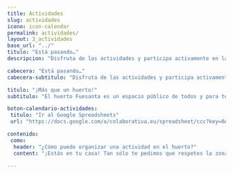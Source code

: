 ```yaml
---
title: Actividades
slug: actividades
icono: icon-calendar
permalink: actividades/
layout: 3_actividades
base_url: "../"
titulo: "Está pasando…"
descripcion: "Disfruta de las actividades y participa activamente en la programación del huerto Fuensanta"

cabecera: "Está pasando…"
cabecera-subtitulo: "Disfruta de las actividades y participa activamente en la programación del huerto Fuensanta"

titulo: "¡Más que un huerto!"
subtitulo: "El huerto Fuesanta es un espacio público de todos y para todos. Hemos preparado una zona al aire libre para que se puedan realizar todo tipo de actividades abiertas y gratuitas: cultura, arte, naturaleza, deporte, salud… ¡Todas las actividades y temáticas son bienvenidas!"

boton-calendario-actividades:
 titulo: "Ir al Google Spreadsheets"
 url: "https://docs.google.com/a/colaborativa.eu/spreadsheet/ccc?key=0ApaZkqgevJCgdDNrM0RaX3RhaDEzVGhGcEo5allQaHc#gid=0"

contenido:
 como: 
  header: "¿Cómo puedo organizar una actividad en el huerto?"
  content: "¡Estás en tu casa! Tan sólo te pedimos que respetes la zona de cultivo y el descanso de los vecinos. Para añadir tu actividad en el listado de próxima actividades o para cualquier duda [envíanos un email](mailto:huertofuensanta@googlegroups.com)."

---
```


